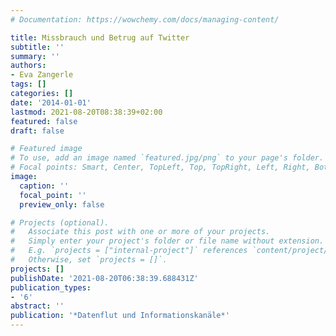 ```yaml
---
# Documentation: https://wowchemy.com/docs/managing-content/

title: Missbrauch und Betrug auf Twitter
subtitle: ''
summary: ''
authors:
- Eva Zangerle
tags: []
categories: []
date: '2014-01-01'
lastmod: 2021-08-20T08:38:39+02:00
featured: false
draft: false

# Featured image
# To use, add an image named `featured.jpg/png` to your page's folder.
# Focal points: Smart, Center, TopLeft, Top, TopRight, Left, Right, BottomLeft, Bottom, BottomRight.
image:
  caption: ''
  focal_point: ''
  preview_only: false

# Projects (optional).
#   Associate this post with one or more of your projects.
#   Simply enter your project's folder or file name without extension.
#   E.g. `projects = ["internal-project"]` references `content/project/deep-learning/index.md`.
#   Otherwise, set `projects = []`.
projects: []
publishDate: '2021-08-20T06:38:39.688431Z'
publication_types:
- '6'
abstract: ''
publication: '*Datenflut und Informationskanäle*'
---
```

